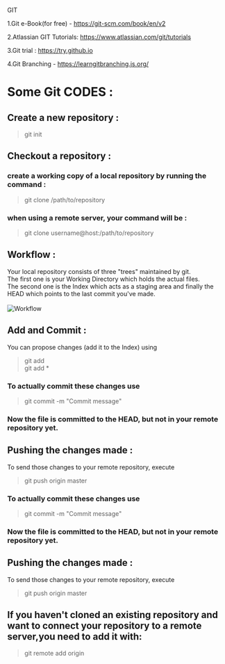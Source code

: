 GIT 


1.Git e-Book(for free) - https://git-scm.com/book/en/v2

2.Atlassian GIT Tutorials: https://www.atlassian.com/git/tutorials

3.Git trial : https://try.github.io

4.Git Branching - https://learngitbranching.js.org/

# Some Git CODES :<br>
## Create a new repository :<br>
> git init<br>
## Checkout a repository :<br>
### create a working copy of a local repository by running the command :<br>
> git clone /path/to/repository<br>
### when using a remote server, your command will be :<br>
> git clone username@host:/path/to/repository <br>
## Workflow :<br>
Your local repository consists of three "trees" maintained by git.<br> The first one is your Working Directory which holds the actual files.<br> The second one is the Index which acts as a staging area and finally the HEAD which points to the last commit you've made.<br><br>
![Workflow](http://rogerdudler.github.io/git-guide/img/trees.png)<br>
## Add and Commit :<br>
You can propose changes (add it to the Index) using<br>
> git add <filename><br>
> git add *<br>
### To actually commit these changes use <br>
> git commit -m "Commit message"<br>
### Now the file is committed to the HEAD, but not in your remote repository yet.<br>
## Pushing the changes made :<br>
To send those changes to your remote repository, execute <br>
> git push origin master<br>
### To actually commit these changes use <br>
> git commit -m "Commit message"<br>
### Now the file is committed to the HEAD, but not in your remote repository yet.
## Pushing the changes made :<br>
To send those changes to your remote repository, execute <br>
> git push origin master<br>
## If you haven't cloned an existing repository and want to connect your repository to a remote server,you need to add it with:<br>
> git remote add origin <server>



